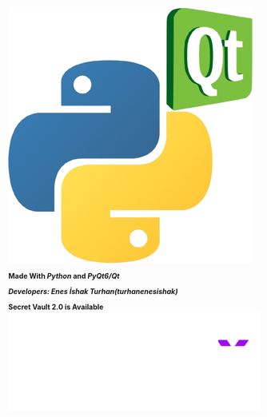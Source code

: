 ![Made With Python & Qt](./Python_and_Qt.png)

__Made With *Python* and *PyQt6/Qt*__

__*Developers:
  Enes İshak Turhan(turhanenesishak)*__

__Secret Vault 2.0 is Available__
![Made With Python & Qt](./Protect-Your-Privacy.png)
